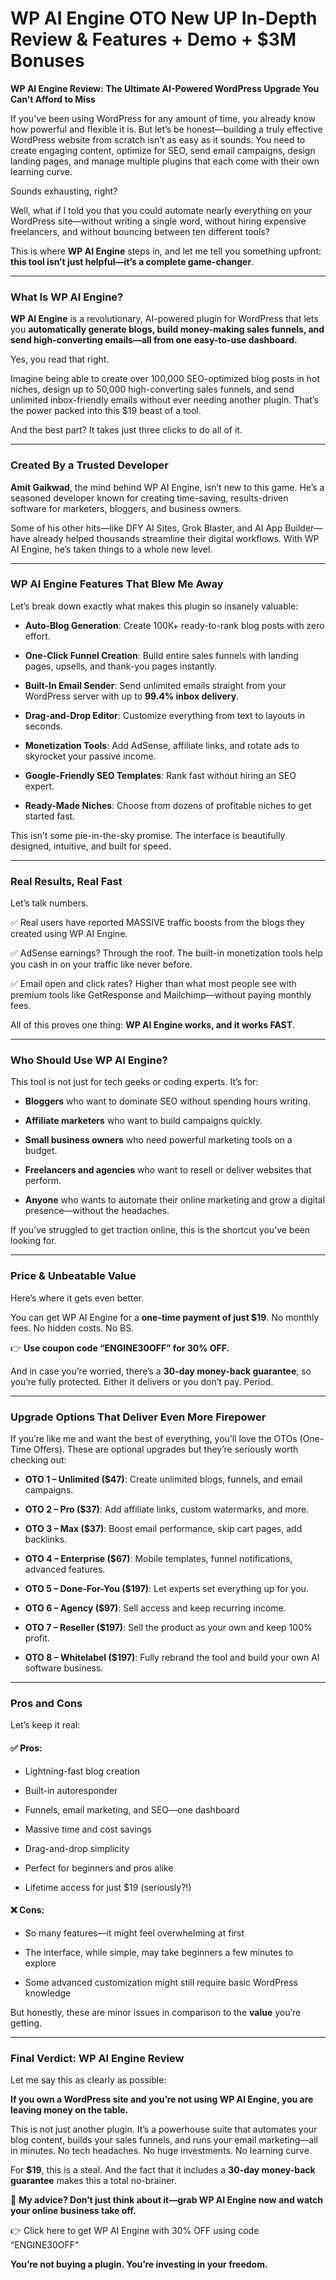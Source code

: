 # WP AI Engine OTO New UP In-Depth Review & Features + Demo + $3M Bonuses
<p class="" data-start="0" data-end="91"><strong data-start="0" data-end="91">WP AI Engine Review: The Ultimate AI-Powered WordPress Upgrade You Can’t Afford to Miss</strong></p>
<p class="" data-start="93" data-end="476">If you’ve been using WordPress for any amount of time, you already know how powerful and flexible it is. But let’s be honest—building a truly effective WordPress website from scratch isn’t as easy as it sounds. You need to create engaging content, optimize for SEO, send email campaigns, design landing pages, and manage multiple plugins that each come with their own learning curve.</p>
<p class="" data-start="478" data-end="503">Sounds exhausting, right?</p>
<p class="" data-start="505" data-end="713">Well, what if I told you that you could automate nearly everything on your WordPress site—without writing a single word, without hiring expensive freelancers, and without bouncing between ten different tools?</p>
<p class="" data-start="715" data-end="857">This is where <strong data-start="729" data-end="745">WP AI Engine</strong> steps in, and let me tell you something upfront: <strong data-start="795" data-end="856">this tool isn’t just helpful—it’s a complete game-changer</strong>.</p>


<hr class="" data-start="859" data-end="862" />

<h3 class="" data-start="864" data-end="889">What Is WP AI Engine?</h3>
<p class="" data-start="891" data-end="1109"><strong data-start="891" data-end="907">WP AI Engine</strong> is a revolutionary, AI-powered plugin for WordPress that lets you <strong data-start="974" data-end="1109">automatically generate blogs, build money-making sales funnels, and send high-converting emails—all from one easy-to-use dashboard.</strong></p>
<p class="" data-start="1111" data-end="1136">Yes, you read that right.</p>
<p class="" data-start="1138" data-end="1403">Imagine being able to create over 100,000 SEO-optimized blog posts in hot niches, design up to 50,000 high-converting sales funnels, and send unlimited inbox-friendly emails without ever needing another plugin. That’s the power packed into this $19 beast of a tool.</p>
<p class="" data-start="1405" data-end="1467">And the best part? It takes just three clicks to do all of it.</p>


<hr class="" data-start="1469" data-end="1472" />

<h3 class="" data-start="1474" data-end="1508">Created By a Trusted Developer</h3>
<p class="" data-start="1510" data-end="1709"><strong data-start="1510" data-end="1526">Amit Gaikwad</strong>, the mind behind WP AI Engine, isn’t new to this game. He’s a seasoned developer known for creating time-saving, results-driven software for marketers, bloggers, and business owners.</p>
<p class="" data-start="1711" data-end="1910">Some of his other hits—like DFY AI Sites, Grok Blaster, and AI App Builder—have already helped thousands streamline their digital workflows. With WP AI Engine, he’s taken things to a whole new level.</p>


<hr class="" data-start="1912" data-end="1915" />

<h3 class="" data-start="1917" data-end="1960">WP AI Engine Features That Blew Me Away</h3>
<p class="" data-start="1962" data-end="2031">Let’s break down exactly what makes this plugin so insanely valuable:</p>

<ul data-start="2033" data-end="2710">
 	<li class="" data-start="2033" data-end="2116">
<p class="" data-start="2035" data-end="2116"><strong data-start="2035" data-end="2059">Auto-Blog Generation</strong>: Create 100K+ ready-to-rank blog posts with zero effort.</p>
</li>
 	<li class="" data-start="2117" data-end="2236">
<p class="" data-start="2119" data-end="2236"><strong data-start="2119" data-end="2148">One-Click Funnel Creation</strong>: Build entire sales funnels with landing pages, upsells, and thank-you pages instantly.</p>
</li>
 	<li class="" data-start="2237" data-end="2360">
<p class="" data-start="2239" data-end="2360"><strong data-start="2239" data-end="2264">Built-In Email Sender</strong>: Send unlimited emails straight from your WordPress server with up to <strong data-start="2335" data-end="2359">99.4% inbox delivery</strong>.</p>
</li>
 	<li class="" data-start="2361" data-end="2442">
<p class="" data-start="2363" data-end="2442"><strong data-start="2363" data-end="2387">Drag-and-Drop Editor</strong>: Customize everything from text to layouts in seconds.</p>
</li>
 	<li class="" data-start="2443" data-end="2547">
<p class="" data-start="2445" data-end="2547"><strong data-start="2445" data-end="2467">Monetization Tools</strong>: Add AdSense, affiliate links, and rotate ads to skyrocket your passive income.</p>
</li>
 	<li class="" data-start="2548" data-end="2624">
<p class="" data-start="2550" data-end="2624"><strong data-start="2550" data-end="2583">Google-Friendly SEO Templates</strong>: Rank fast without hiring an SEO expert.</p>
</li>
 	<li class="" data-start="2625" data-end="2710">
<p class="" data-start="2627" data-end="2710"><strong data-start="2627" data-end="2648">Ready-Made Niches</strong>: Choose from dozens of profitable niches to get started fast.</p>
</li>
</ul>
<p class="" data-start="2712" data-end="2822">This isn’t some pie-in-the-sky promise. The interface is beautifully designed, intuitive, and built for speed.</p>


<hr class="" data-start="2824" data-end="2827" />

<h3 class="" data-start="2829" data-end="2856">Real Results, Real Fast</h3>
<p class="" data-start="2858" data-end="2877">Let’s talk numbers.</p>
<p class="" data-start="2879" data-end="2976">✅ Real users have reported MASSIVE traffic boosts from the blogs they created using WP AI Engine.</p>
<p class="" data-start="2978" data-end="3099">✅ AdSense earnings? Through the roof. The built-in monetization tools help you cash in on your traffic like never before.</p>
<p class="" data-start="3101" data-end="3242">✅ Email open and click rates? Higher than what most people see with premium tools like GetResponse and Mailchimp—without paying monthly fees.</p>
<p class="" data-start="3244" data-end="3316">All of this proves one thing: <strong data-start="3274" data-end="3315">WP AI Engine works, and it works FAST</strong>.</p>


<hr class="" data-start="3318" data-end="3321" />

<h3 class="" data-start="3323" data-end="3355">Who Should Use WP AI Engine?</h3>
<p class="" data-start="3357" data-end="3422">This tool is not just for tech geeks or coding experts. It’s for:</p>

<ul data-start="3424" data-end="3826">
 	<li class="" data-start="3424" data-end="3495">
<p class="" data-start="3426" data-end="3495"><strong data-start="3426" data-end="3438">Bloggers</strong> who want to dominate SEO without spending hours writing.</p>
</li>
 	<li class="" data-start="3496" data-end="3558">
<p class="" data-start="3498" data-end="3558"><strong data-start="3498" data-end="3521">Affiliate marketers</strong> who want to build campaigns quickly.</p>
</li>
 	<li class="" data-start="3559" data-end="3633">
<p class="" data-start="3561" data-end="3633"><strong data-start="3561" data-end="3586">Small business owners</strong> who need powerful marketing tools on a budget.</p>
</li>
 	<li class="" data-start="3634" data-end="3717">
<p class="" data-start="3636" data-end="3717"><strong data-start="3636" data-end="3664">Freelancers and agencies</strong> who want to resell or deliver websites that perform.</p>
</li>
 	<li class="" data-start="3718" data-end="3826">
<p class="" data-start="3720" data-end="3826"><strong data-start="3720" data-end="3730">Anyone</strong> who wants to automate their online marketing and grow a digital presence—without the headaches.</p>
</li>
</ul>
<p class="" data-start="3828" data-end="3917">If you’ve struggled to get traction online, this is the shortcut you’ve been looking for.</p>


<hr class="" data-start="3919" data-end="3922" />

<h3 class="" data-start="3924" data-end="3952">Price &amp; Unbeatable Value</h3>
<p class="" data-start="3954" data-end="3987">Here’s where it gets even better.</p>
<p class="" data-start="3989" data-end="4094">You can get WP AI Engine for a <strong data-start="4020" data-end="4052">one-time payment of just $19</strong>. No monthly fees. No hidden costs. No BS.</p>
<p class="" data-start="4096" data-end="4145">👉 <strong data-start="4099" data-end="4145">Use coupon code “ENGINE30OFF” for 30% OFF.</strong></p>
<p class="" data-start="4147" data-end="4289">And in case you’re worried, there’s a <strong data-start="4185" data-end="4216">30-day money-back guarantee</strong>, so you’re fully protected. Either it delivers or you don’t pay. Period.</p>


<hr class="" data-start="4291" data-end="4294" />

<h3 class="" data-start="4296" data-end="4348">Upgrade Options That Deliver Even More Firepower</h3>
<p class="" data-start="4350" data-end="4510">If you’re like me and want the best of everything, you’ll love the OTOs (One-Time Offers). These are optional upgrades but they’re seriously worth checking out:</p>

<ul data-start="4512" data-end="5164">
 	<li class="" data-start="4512" data-end="4596">
<p class="" data-start="4514" data-end="4596"><strong data-start="4514" data-end="4541">OTO 1 – Unlimited ($47)</strong>: Create unlimited blogs, funnels, and email campaigns.</p>
</li>
 	<li class="" data-start="4597" data-end="4671">
<p class="" data-start="4599" data-end="4671"><strong data-start="4599" data-end="4620">OTO 2 – Pro ($37)</strong>: Add affiliate links, custom watermarks, and more.</p>
</li>
 	<li class="" data-start="4672" data-end="4753">
<p class="" data-start="4674" data-end="4753"><strong data-start="4674" data-end="4695">OTO 3 – Max ($37)</strong>: Boost email performance, skip cart pages, add backlinks.</p>
</li>
 	<li class="" data-start="4754" data-end="4844">
<p class="" data-start="4756" data-end="4844"><strong data-start="4756" data-end="4784">OTO 4 – Enterprise ($67)</strong>: Mobile templates, funnel notifications, advanced features.</p>
</li>
 	<li class="" data-start="4845" data-end="4918">
<p class="" data-start="4847" data-end="4918"><strong data-start="4847" data-end="4878">OTO 5 – Done-For-You ($197)</strong>: Let experts set everything up for you.</p>
</li>
 	<li class="" data-start="4919" data-end="4985">
<p class="" data-start="4921" data-end="4985"><strong data-start="4921" data-end="4945">OTO 6 – Agency ($97)</strong>: Sell access and keep recurring income.</p>
</li>
 	<li class="" data-start="4986" data-end="5067">
<p class="" data-start="4988" data-end="5067"><strong data-start="4988" data-end="5015">OTO 7 – Reseller ($197)</strong>: Sell the product as your own and keep 100% profit.</p>
</li>
 	<li class="" data-start="5068" data-end="5164">
<p class="" data-start="5070" data-end="5164"><strong data-start="5070" data-end="5099">OTO 8 – Whitelabel ($197)</strong>: Fully rebrand the tool and build your own AI software business.</p>
</li>
</ul>

<hr class="" data-start="5166" data-end="5169" />

<h3 class="" data-start="5171" data-end="5188">Pros and Cons</h3>
<p class="" data-start="5190" data-end="5209">Let’s keep it real:</p>

<h4 class="" data-start="5211" data-end="5223">✅ Pros:</h4>
<ul data-start="5224" data-end="5472">
 	<li class="" data-start="5224" data-end="5254">
<p class="" data-start="5226" data-end="5254">Lightning-fast blog creation</p>
</li>
 	<li class="" data-start="5255" data-end="5279">
<p class="" data-start="5257" data-end="5279">Built-in autoresponder</p>
</li>
 	<li class="" data-start="5280" data-end="5329">
<p class="" data-start="5282" data-end="5329">Funnels, email marketing, and SEO—one dashboard</p>
</li>
 	<li class="" data-start="5330" data-end="5361">
<p class="" data-start="5332" data-end="5361">Massive time and cost savings</p>
</li>
 	<li class="" data-start="5362" data-end="5388">
<p class="" data-start="5364" data-end="5388">Drag-and-drop simplicity</p>
</li>
 	<li class="" data-start="5389" data-end="5427">
<p class="" data-start="5391" data-end="5427">Perfect for beginners and pros alike</p>
</li>
 	<li class="" data-start="5428" data-end="5472">
<p class="" data-start="5430" data-end="5472">Lifetime access for just $19 (seriously?!)</p>
</li>
</ul>
<h4 class="" data-start="5474" data-end="5486">❌ Cons:</h4>
<ul data-start="5487" data-end="5692">
 	<li class="" data-start="5487" data-end="5541">
<p class="" data-start="5489" data-end="5541">So many features—it might feel overwhelming at first</p>
</li>
 	<li class="" data-start="5542" data-end="5616">
<p class="" data-start="5544" data-end="5616">The interface, while simple, may take beginners a few minutes to explore</p>
</li>
 	<li class="" data-start="5617" data-end="5692">
<p class="" data-start="5619" data-end="5692">Some advanced customization might still require basic WordPress knowledge</p>
</li>
</ul>
<p class="" data-start="5694" data-end="5777">But honestly, these are minor issues in comparison to the <strong data-start="5752" data-end="5761">value</strong> you’re getting.</p>


<hr class="" data-start="5779" data-end="5782" />

<h3 class="" data-start="5784" data-end="5822">Final Verdict: WP AI Engine Review</h3>
<p class="" data-start="5824" data-end="5863">Let me say this as clearly as possible:</p>
<p class="" data-start="5865" data-end="5967"><strong data-start="5865" data-end="5967">If you own a WordPress site and you’re not using WP AI Engine, you are leaving money on the table.</strong></p>
<p class="" data-start="5969" data-end="6191">This is not just another plugin. It’s a powerhouse suite that automates your blog content, builds your sales funnels, and runs your email marketing—all in minutes. No tech headaches. No huge investments. No learning curve.</p>
<p class="" data-start="6193" data-end="6317">For <strong data-start="6197" data-end="6204">$19</strong>, this is a steal. And the fact that it includes a <strong data-start="6255" data-end="6286">30-day money-back guarantee</strong> makes this a total no-brainer.</p>
<p class="" data-start="6319" data-end="6425">🚀 <strong data-start="6322" data-end="6425">My advice? Don’t just think about it—grab WP AI Engine now and watch your online business take off.</strong></p>
<p class="" data-start="6427" data-end="6503">👉 Click here to get WP AI Engine with 30% OFF using code “ENGINE30OFF”</p>
<p class="" data-start="6505" data-end="6570"><strong data-start="6505" data-end="6570" data-is-last-node="">You’re not buying a plugin. You’re investing in your freedom.</strong></p>
